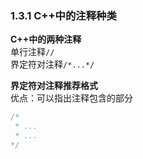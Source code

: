 ### 1.3.1 C++中的注释种类

**C++中的两种注释**  
单行注释`//`  
界定符对注释`/*...*/`  

**界定符对注释推荐格式**  
优点：可以指出注释包含的部分
```C++
/*
 * ...
 * ...
*/
```